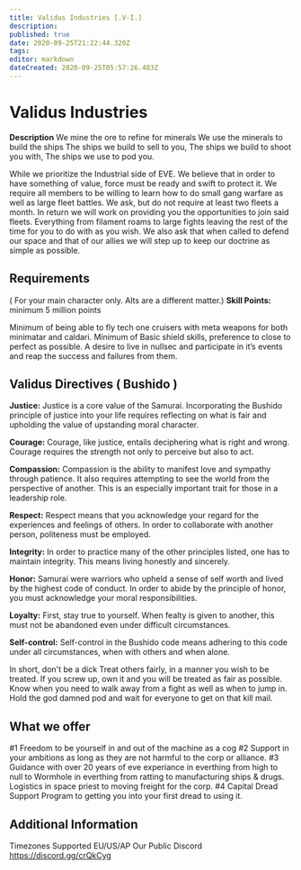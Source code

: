 ```yaml
---
title: Validus Industries [.V-I.]
description: 
published: true
date: 2020-09-25T21:22:44.320Z
tags: 
editor: markdown
dateCreated: 2020-09-25T05:57:26.483Z
---
```


# Validus Industries
**Description**
We mine the ore to refine for minerals
We use the minerals to build the ships
The ships we build to sell to you,
The ships we build to shoot you with,
The ships we use to pod you.

While we prioritize the Industrial side of EVE. We believe that in order to have something of value, force must be ready and swift to protect it. We require all members to be willing to learn how to do small gang warfare as well as large fleet battles. We ask, but do not require at least two fleets a month. In return we will work on providing you the opportunities to join said fleets. Everything from filament roams to large fights leaving the rest of the time for you to do with as you wish. We also ask that when called to defend our space and that of our allies we will step up to keep our doctrine as simple as possible. 

## **Requirements**
( For your main character only. Alts are a different matter.)
**Skill Points:** minimum 5 million points

Minimum of being able to fly tech one cruisers with meta weapons for both minimatar and caldari. 
Minimum of Basic shield skills, preference to close to perfect as possible.
A desire to live in nullsec and participate in it’s events and reap the success and failures from them. 

## **Validus Directives ( Bushido )**

**Justice:** Justice is a core value of the Samurai. Incorporating the Bushido principle of justice into your life requires reflecting on what is fair and upholding the value of upstanding moral character. 

**Courage:** Courage, like justice, entails deciphering what is right and wrong. Courage requires the strength not only to perceive but also to act.  

**Compassion:** Compassion is the ability to manifest love and sympathy through patience. It also requires attempting to see the world from the perspective of another. This is an especially important trait for those in a leadership role.

**Respect:** Respect means that you acknowledge your regard for the experiences and feelings of others. In order to collaborate with another person, politeness must be employed.  

**Integrity:** In order to practice many of the other principles listed, one has to maintain integrity. This means living honestly and sincerely.   

**Honor:** Samurai were warriors who upheld a sense of self worth and lived by the highest code of conduct. In order to abide by the principle of honor, you must acknowledge your moral responsibilities.

**Loyalty:** First, stay true to yourself. When fealty is given to another, this must not be abandoned even under difficult circumstances.

**Self-control:** Self-control in the Bushido code means adhering to this code under all circumstances, when with others and when alone.

In short, don't be a dick
Treat others fairly, in a manner you wish to be treated.
If you screw up, own it and you will be treated as fair as possible.
Know when you need to walk away from a fight as well as when to jump in.
Hold the god damned pod and wait for everyone to get on that kill mail.

## What we offer
#1 Freedom to be yourself in and out of the machine as a cog
#2 Support in your ambitions as long as they are not harmful to the corp or alliance.
#3 Guidance with over 20 years of eve experiance in everthing from high to null to Wormhole in everthing from ratting to manufacturing ships & drugs. Logistics in space priest to moving freight for the corp. 
#4 Capital Dread Support Program to getting you into your first dread to using it.

## Additional Information
Timezones Supported EU/US/AP
Our Public Discord https://discord.gg/crQkCyg